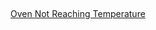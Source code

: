 <br><p><a href="https://github.com/rhinobotsolutionz/HomeServiceBuzz.com/blob/main/post/oven-not-heating-10.md">Oven Not Reaching Temperature
</a></p>